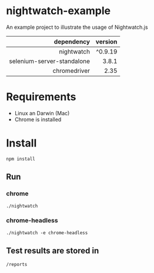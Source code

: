 # nightwatch-example

An example project to illustrate the usage of Nightwatch.js

| dependency  | version |
| -------------: | -------------: |
| nightwatch  | ^0.9.19 |
| selenium-server-standalone | 3.8.1 |
| chromedriver | 2.35 |

# Requirements
* Linux an Darwin (Mac)
* Chrome is installed

# Install 
`npm install`

## Run
### chrome
`./nightwatch`
### chrome-headless
`./nightwatch -e chrome-headless`

## Test results are stored in

`/reports`
